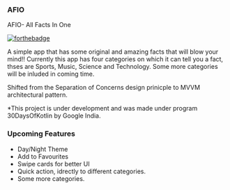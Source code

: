 ### AFIO
AFIO- All Facts In One

[![forthebadge](https://forthebadge.com/images/badges/built-for-android.svg)](https://forthebadge.com)

A simple app that has some original and amazing facts that will blow your mind!!
Currently this app has four categories on which it can tell you a fact, thses are Sports, Music, Science and Technology. Some more categories will be inluded in coming time.

Shifted from the Separation of Concerns design prinicple to MVVM architectural pattern. 

*This project is under development and was made under program 30DaysOfKotlin by Google India.

### Upcoming Features

* Day/Night Theme
* Add to Favourites
* Swipe cards for better UI
* Quick action,  idrectly to different categories.
* Some more categories.
